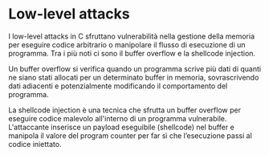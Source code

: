 # Low-level attacks
I low-level attacks in C sfruttano vulnerabilità nella gestione della memoria per eseguire 
codice arbitrario o manipolare il flusso di esecuzione di un programma. Tra i più noti ci 
sono il buffer overflow e la shellcode injection.

Un buffer overflow si verifica quando un programma scrive più dati di quanti ne siano stati 
allocati per un determinato buffer in memoria, sovrascrivendo dati adiacenti e potenzialmente 
modificando il comportamento del programma.

La shellcode injection è una tecnica che sfrutta un buffer overflow per eseguire codice malevolo
all'interno di un programma vulnerabile. L'attaccante inserisce un payload eseguibile (shellcode)
nel buffer e manipola il valore del program counter per far sì che l’esecuzione passi al codice iniettato.
